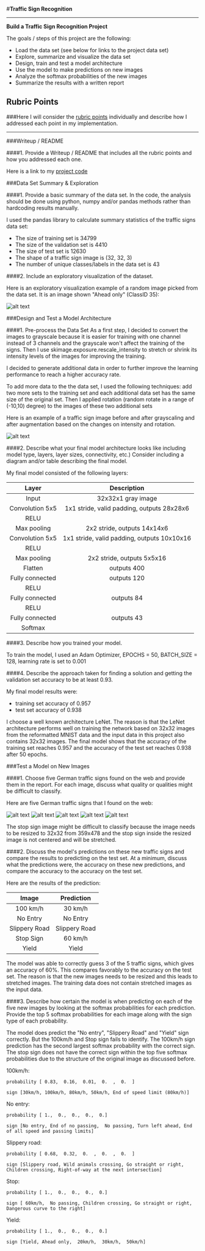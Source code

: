 #**Traffic Sign Recognition** 

---

**Build a Traffic Sign Recognition Project**

The goals / steps of this project are the following:
* Load the data set (see below for links to the project data set)
* Explore, summarize and visualize the data set
* Design, train and test a model architecture
* Use the model to make predictions on new images
* Analyze the softmax probabilities of the new images
* Summarize the results with a written report


[//]: # (Image References)

[image1]: ./examples/demo.png "Visualization"
[image2]: ./examples/augmentation.png "Augmentation"
[image4]: ./examples/100km.jpg "Traffic Sign 1"
[image5]: ./examples/No_entry.jpg "Traffic Sign 2"
[image6]: ./examples/slippery.jpg "Traffic Sign 3"
[image7]: ./examples/stop.jpg "Traffic Sign 4"
[image8]: ./examples/yield.jpg "Traffic Sign 5"

## Rubric Points
###Here I will consider the [rubric points](https://review.udacity.com/#!/rubrics/481/view) individually and describe how I addressed each point in my implementation.  

---
###Writeup / README

####1. Provide a Writeup / README that includes all the rubric points and how you addressed each one.

Here is a link to my [project code](https://github.com/xiaosonglu/CarND-Traffic-Sign-Classifier-Project/blob/master/Traffic_Sign_Classifier.ipynb)

###Data Set Summary & Exploration

####1. Provide a basic summary of the data set. In the code, the analysis should be done using python, numpy and/or pandas methods rather than hardcoding results manually.

I used the pandas library to calculate summary statistics of the traffic
signs data set:

* The size of training set is 34799
* The size of the validation set is 4410
* The size of test set is 12630
* The shape of a traffic sign image is (32, 32, 3)
* The number of unique classes/labels in the data set is 43

####2. Include an exploratory visualization of the dataset.

Here is an exploratory visualization example of a random image picked from the data set. It is an image shown "Ahead only" (ClassID 35):

![alt text][image1]

###Design and Test a Model Architecture

####1. Pre-process the Data Set 
As a first step, I decided to convert the images to grayscale because it is easier for training with one channel instead of 3 channels and the grayscale won't affect the training of the signs.
Then I use skimage.exposure.rescale_intensity to stretch or shrink its intensity levels of the images for improving the training. 

I decided to generate additional data in order to further improve the learning performance to reach a higher accuracy rate.  

To add more data to the the data set, I used the following techniques: add two more sets to the training set and each additional data set has the same size of the original set. Then I applied rotation (random rotate in a range of (-10,10) degree) to the images of these two additional sets

Here is an example of a traffic sign image before and after grayscaling and after augmentation based on the changes on intensity and rotation.

![alt text][image2]


####2. Describe what your final model architecture looks like including model type, layers, layer sizes, connectivity, etc.) Consider including a diagram and/or table describing the final model.

My final model consisted of the following layers:

| Layer         		|     Description	        					| 
|:---------------------:|:---------------------------------------------:| 
| Input         		| 32x32x1 gray image   							| 
| Convolution 5x5     	| 1x1 stride, valid padding, outputs 28x28x6 	|
| RELU					|												|
| Max pooling	      	| 2x2 stride,  outputs 14x14x6 			    	|
| Convolution 5x5	    | 1x1 stride, valid padding, outputs 10x10x16 	|
| RELU					|												|
| Max pooling	      	| 2x2 stride,  outputs 5x5x16 			    	|
| Flatten       		| outputs 400        							|
| Fully connected		| outputs 120     								|
| RELU					|												|
| Fully connected		| outputs 84     								|
| RELU					|												|
| Fully connected		| outputs 43     								|
| Softmax				|           									|

 

####3. Describe how you trained your model.

To train the model, I used an Adam Optimizer, EPOCHS = 50, BATCH_SIZE = 128, learning rate is set to 0.001

####4. Describe the approach taken for finding a solution and getting the validation set accuracy to be at least 0.93. 

My final model results were:
* training set accuracy of 0.957 
* test set accuracy of 0.938


I choose a well known architecture LeNet. The reason is that the LeNet architecture performs well on training the network based on 32x32 images from the reformatted MNIST data and the input data in this project also contains 32x32 images. The final model shows that the accuracy of the training set reaches 0.957 and the accuracy of the test set reaches 0.938 after 50 epochs. 

 

###Test a Model on New Images

####1. Choose five German traffic signs found on the web and provide them in the report. For each image, discuss what quality or qualities might be difficult to classify.

Here are five German traffic signs that I found on the web:

![alt text][image4] ![alt text][image5] ![alt text][image6] 
![alt text][image7] ![alt text][image8]

The stop sign image might be difficult to classify because the image needs to be resized to 32x32 from 359x478 and the stop sign inside the resized image is not centered and will be stretched. 

####2. Discuss the model's predictions on these new traffic signs and compare the results to predicting on the test set. At a minimum, discuss what the predictions were, the accuracy on these new predictions, and compare the accuracy to the accuracy on the test set.

Here are the results of the prediction:

| Image			        |     Prediction	        					| 
|:---------------------:|:---------------------------------------------:| 
| 100 km/h	      		| 30 km/h					 				|
| No Entry     			| No Entry 										|
| Slippery Road			| Slippery Road      							|
| Stop Sign      		| 60 km/h   									| 
| Yield					| Yield											|



The model was able to correctly guess 3 of the 5 traffic signs, which gives an accuracy of 60%. This compares favorably to the accuracy on the test set. The reason is that the new images needs to be resized and this leads to stretched images. The training data does not contain stretched images as the input data.

####3. Describe how certain the model is when predicting on each of the five new images by looking at the softmax probabilities for each prediction. Provide the top 5 softmax probabilities for each image along with the sign type of each probability. 

The model does predict the "No entry", "Slippery Road" and "Yield" sign correctly. But the 100km/h and Stop sign fails to identify. The 100km/h sign prediction has the second largest softmax probability with the correct sign. The stop sign does not have the correct sign within the top five softmax probabilities due to the structure of the original image as discussed before. 

100km/h: 

	probability [ 0.83,  0.16,  0.01,  0.  ,  0.  ]

	sign [30km/h, 100km/h, 80km/h, 50km/h, End of speed limit (80km/h)]


No entry:
 
	probability [ 1.,  0.,  0.,  0.,  0.]

	sign [No entry, End of no passing,  No passing, Turn left ahead, End of all speed and passing limits]


Slippery road: 

	probability [ 0.68,  0.32,  0.  ,  0.  ,  0.  ]

	sign [Slippery road, Wild animals crossing, Go straight or right, Children crossing, Right-of-way at the next intersection]

Stop: 

	probability [ 1.,  0.,  0.,  0.,  0.]

	sign [ 60km/h,  No passing, Children crossing, Go straight or right, Dangerous curve to the right]

Yield: 

	probability [ 1.,  0.,  0.,  0.,  0.]

	sign [Yield, Ahead only,  20km/h,  30km/h,  50km/h]
 



